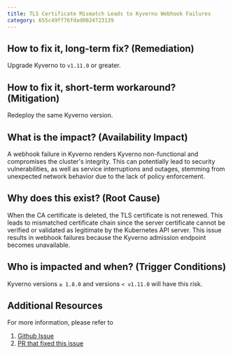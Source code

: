 ```yaml
---
title: TLS Certificate Mismatch Leads to Kyverno Webhook Failures
category: 655c49ff76fdad0024723139
---
```


## How to fix it, long-term fix? (Remediation)

Upgrade Kyverno to `v1.11.0` or greater.

## How to fix it, short-term workaround? (Mitigation)

Redeploy the same Kyverno version. 

## What is the impact? (Availability Impact)

A webhook failure in Kyverno renders Kyverno non-functional and compromises the cluster's integrity. This can potentially lead to security vulnerabilities, as well as service interruptions and outages, stemming from unexpected network behavior due to the lack of policy enforcement.

## Why does this exist? (Root Cause)

When the CA certificate is deleted, the TLS certificate is not renewed. This leads to mismatched certificate chain since the server certificate cannot be verified or validated as legitimate by the Kubernetes API server. This issue results in webhook failures because the Kyverno admission endpoint becomes unavailable.

## Who is impacted and when? (Trigger Conditions)

Kyverno versions `≥ 1.8.0` and versions `< v1.11.0` will have this risk.

## Additional Resources

For more information, please refer to 

1. [Github Issue](https://github.com/kyverno/kyverno/issues/8074)
2. [PR that fixed this issue](https://github.com/kyverno/kyverno/pull/8114)